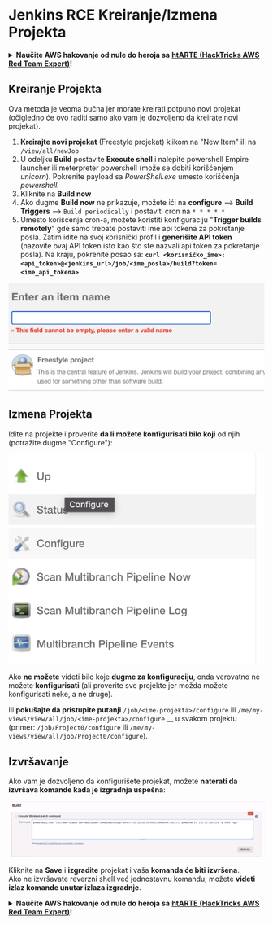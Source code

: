# Jenkins RCE Kreiranje/Izmena Projekta

<details>

<summary><strong>Naučite AWS hakovanje od nule do heroja sa</strong> <a href="https://training.hacktricks.xyz/courses/arte"><strong>htARTE (HackTricks AWS Red Team Expert)</strong></a><strong>!</strong></summary>

Drugi načini podrške HackTricks-u:

* Ako želite da vidite **vašu kompaniju reklamiranu na HackTricks-u** ili **preuzmete HackTricks u PDF formatu** proverite [**SUBSCRIPTION PLANS**](https://github.com/sponsors/carlospolop)!
* Nabavite [**zvanični PEASS & HackTricks swag**](https://peass.creator-spring.com)
* Otkrijte [**The PEASS Family**](https://opensea.io/collection/the-peass-family), našu kolekciju ekskluzivnih [**NFT-ova**](https://opensea.io/collection/the-peass-family)
* **Pridružite se** 💬 [**Discord grupi**](https://discord.gg/hRep4RUj7f) ili [**telegram grupi**](https://t.me/peass) ili nas **pratite** na **Twitter-u** 🐦 [**@hacktricks_live**](https://twitter.com/hacktricks_live)**.**
* **Podelite svoje hakovanje slanjem PR-ova na** [**HackTricks**](https://github.com/carlospolop/hacktricks) i [**HackTricks Cloud**](https://github.com/carlospolop/hacktricks-cloud) github repozitorijume.

</details>

## Kreiranje Projekta

Ova metoda je veoma bučna jer morate kreirati potpuno novi projekat (očigledno će ovo raditi samo ako vam je dozvoljeno da kreirate novi projekat).

1. **Kreirajte novi projekat** (Freestyle projekat) klikom na "New Item" ili na `/view/all/newJob`
2. U odeljku **Build** postavite **Execute shell** i nalepite powershell Empire launcher ili meterpreter powershell (može se dobiti korišćenjem _unicorn_). Pokrenite payload sa _PowerShell.exe_ umesto korišćenja _powershell._
3. Kliknite na **Build now**
1. Ako dugme **Build now** ne prikazuje, možete ići na **configure** --> **Build Triggers** --> `Build periodically` i postaviti cron na `* * * * *`
2. Umesto korišćenja cron-a, možete koristiti konfiguraciju "**Trigger builds remotely**" gde samo trebate postaviti ime api tokena za pokretanje posla. Zatim idite na svoj korisnički profil i **generišite API token** (nazovite ovaj API token isto kao što ste nazvali api token za pokretanje posla). Na kraju, pokrenite posao sa: **`curl <korisničko_ime>:<api_token>@<jenkins_url>/job/<ime_posla>/build?token=<ime_api_tokena>`**

![](<../../.gitbook/assets/image (12) (1).png>)

## Izmena Projekta

Idite na projekte i proverite **da li možete konfigurisati bilo koji** od njih (potražite dugme "Configure"):

![](<../../.gitbook/assets/image (34).png>)

Ako **ne možete** videti bilo koje **dugme za konfiguraciju**, onda verovatno ne možete **konfigurisati** (ali proverite sve projekte jer možda možete konfigurisati neke, a ne druge).

Ili **pokušajte da pristupite putanji** `/job/<ime-projekta>/configure` ili `/me/my-views/view/all/job/<ime-projekta>/configure` __ u svakom projektu (primer: `/job/Project0/configure` ili `/me/my-views/view/all/job/Project0/configure`).

## Izvršavanje

Ako vam je dozvoljeno da konfigurišete projekat, možete **naterati da izvršava komande kada je izgradnja uspešna**:

![](<../../.gitbook/assets/image (70).png>)

Kliknite na **Save** i **izgradite** projekat i vaša **komanda će biti izvršena**.\
Ako ne izvršavate reverzni shell već jednostavnu komandu, možete **videti izlaz komande unutar izlaza izgradnje**.

<details>

<summary><strong>Naučite AWS hakovanje od nule do heroja sa</strong> <a href="https://training.hacktricks.xyz/courses/arte"><strong>htARTE (HackTricks AWS Red Team Expert)</strong></a><strong>!</strong></summary>

Drugi načini podrške HackTricks-u:

* Ako želite da vidite **vašu kompaniju reklamiranu na HackTricks-u** ili **preuzmete HackTricks u PDF formatu** proverite [**SUBSCRIPTION PLANS**](https://github.com/sponsors/carlospolop)!
* Nabavite [**zvanični PEASS & HackTricks swag**](https://peass.creator-spring.com)
* Otkrijte [**The PEASS Family**](https://opensea.io/collection/the-peass-family), našu kolekciju ekskluzivnih [**NFT-ova**](https://opensea.io/collection/the-peass-family)
* **Pridružite se** 💬 [**Discord grupi**](https://discord.gg/hRep4RUj7f) ili [**telegram grupi**](https://t.me/peass) ili nas **pratite** na **Twitter-u** 🐦 [**@hacktricks_live**](https://twitter.com/hacktricks_live)**.**
* **Podelite svoje hakovanje slanjem PR-ova na** [**HackTricks**](https://github.com/carlospolop/hacktricks) i [**HackTricks Cloud**](https://github.com/carlospolop/hacktricks-cloud) github repozitorijume.

</details>

